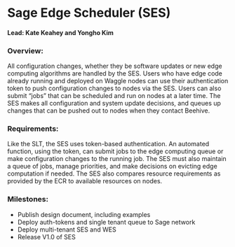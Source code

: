 # Sage Edge Scheduler (SES)
#### Lead: Kate Keahey and Yongho Kim

### Overview:

All configuration changes, whether they be software updates or new edge computing algorithms are handled by the SES.  Users who have edge code already running and deployed on Waggle nodes can use their authentication token to push configuration changes to nodes via the SES.  Users can also submit “jobs” that can be scheduled and run on nodes at a later time.  The SES makes all configuration and system update decisions, and queues up changes that can be pushed out to nodes when they contact Beehive.  

### Requirements:

Like the SLT, the SES uses token-based authentication.  An automated function, using the token, can submit jobs to the edge computing queue or make configuration changes to the running job.  The SES must also maintain a queue of jobs, manage priorities, and make decisions on evicting edge computation if needed.  The SES also compares resource requirements as provided by the ECR to available resources on nodes.

### Milestones:
* Publish design document, including examples
* Deploy auth-tokens and single tenant queue to Sage network
* Deploy multi-tenant SES and WES
* Release V1.0 of SES

